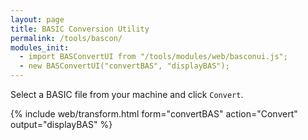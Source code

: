```yaml
---
layout: page
title: BASIC Conversion Utility
permalink: /tools/bascon/
modules_init:
  - import BASConvertUI from "/tools/modules/web/basconui.js";
  - new BASConvertUI("convertBAS", "displayBAS");
---
```


Select a BASIC file from your machine and click `Convert`.

{% include web/transform.html form="convertBAS" action="Convert" output="displayBAS" %}
